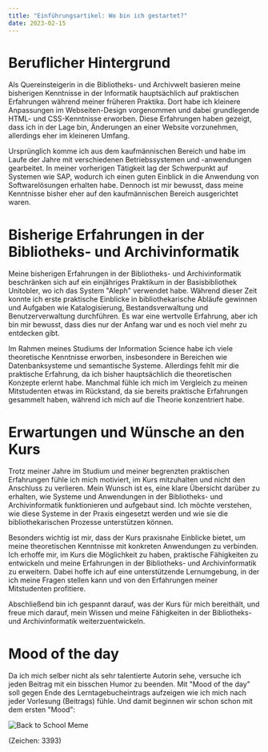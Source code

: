 ```yaml
---
title: "Einführungsartikel: Wo bin ich gestartet?"
date: 2023-02-15
---
```


# Beruflicher Hintergrund

Als Quereinsteigerin in die Bibliotheks- und Archivwelt basieren meine bisherigen Kenntnisse in der Informatik hauptsächlich auf praktischen Erfahrungen während meiner früheren Praktika. Dort habe ich kleinere Anpassungen im Webseiten-Design vorgenommen und dabei grundlegende HTML- und CSS-Kenntnisse erworben. Diese Erfahrungen haben gezeigt, dass ich in der Lage bin, Änderungen an einer Website vorzunehmen, allerdings eher im kleineren Umfang.

Ursprünglich komme ich aus dem kaufmännischen Bereich und habe im Laufe der Jahre mit verschiedenen Betriebssystemen und -anwendungen gearbeitet. In meiner vorherigen Tätigkeit lag der Schwerpunkt auf Systemen wie SAP, wodurch ich einen guten Einblick in die Anwendung von Softwarelösungen erhalten habe. Dennoch ist mir bewusst, dass meine Kenntnisse bisher eher auf den kaufmännischen Bereich ausgerichtet waren.

# Bisherige Erfahrungen in der Bibliotheks- und Archivinformatik

Meine bisherigen Erfahrungen in der Bibliotheks- und Archivinformatik beschränken sich auf ein einjähriges Praktikum in der Basisbibliothek Unitobler, wo ich das System "Aleph" verwendet habe. Während dieser Zeit konnte ich erste praktische Einblicke in bibliothekarische Abläufe gewinnen und Aufgaben wie Katalogisierung, Bestandsverwaltung und Benutzerverwaltung durchführen. Es war eine wertvolle Erfahrung, aber ich bin mir bewusst, dass dies nur der Anfang war und es noch viel mehr zu entdecken gibt.

Im Rahmen meines Studiums der Information Science habe ich viele theoretische Kenntnisse erworben, insbesondere in Bereichen wie Datenbanksysteme und semantische Systeme. Allerdings fehlt mir die praktische Erfahrung, da ich bisher hauptsächlich die theoretischen Konzepte erlernt habe. Manchmal fühle ich mich im Vergleich zu meinen Mitstudenten etwas im Rückstand, da sie bereits praktische Erfahrungen gesammelt haben, während ich mich auf die Theorie konzentriert habe.

# Erwartungen und Wünsche an den Kurs

Trotz meiner Jahre im Studium und meiner begrenzten praktischen Erfahrungen fühle ich mich motiviert, im Kurs mitzuhalten und nicht den Anschluss zu verlieren. Mein Wunsch ist es, eine klare Übersicht darüber zu erhalten, wie Systeme und Anwendungen in der Bibliotheks- und Archivinformatik funktionieren und aufgebaut sind. Ich möchte verstehen, wie diese Systeme in der Praxis eingesetzt werden und wie sie die bibliothekarischen Prozesse unterstützen können.

Besonders wichtig ist mir, dass der Kurs praxisnahe Einblicke bietet, um meine theoretischen Kenntnisse mit konkreten Anwendungen zu verbinden. Ich erhoffe mir, im Kurs die Möglichkeit zu haben, praktische Fähigkeiten zu entwickeln und meine Erfahrungen in der Bibliotheks- und Archivinformatik zu erweitern. Dabei hoffe ich auf eine unterstützende Lernumgebung, in der ich meine Fragen stellen kann und von den Erfahrungen meiner Mitstudenten profitiere.

Abschließend bin ich gespannt darauf, was der Kurs für mich bereithält, und freue mich darauf, mein Wissen und meine Fähigkeiten in der Bibliotheks- und Archivinformatik weiterzuentwickeln.

# Mood of the day
Da ich mich selber nicht als sehr talentierte Autorin sehe, versuche ich jeden Beitrag mit ein bisschen Humor zu beenden. Mit "Mood of the day" soll gegen Ende des Lerntagebucheintrags aufzeigen wie ich mich nach jeder Vorlesung (Beitrags) fühle. Und damit beginnen wir schon schon mit dem ersten "Mood":

![Back to School Meme](https://www.splashlearn.com/blog/wp-content/uploads/2022/04/Back-to-school-memes-1024x1024.jpg)

(Zeichen: 3393)


